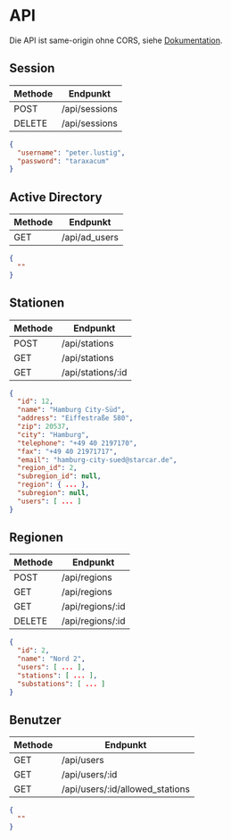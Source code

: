 # API

Die API ist same-origin ohne CORS, siehe [Dokumentation](https://nextjs.org/docs/api-routes/introduction#caveats).

## Session

| Methode | Endpunkt      |
| ------- | ------------- |
| POST    | /api/sessions |
| DELETE  | /api/sessions |

```json
{
  "username": "peter.lustig",
  "password": "taraxacum"
}
```

## Active Directory

| Methode | Endpunkt      |
| ------- | ------------- |
| GET     | /api/ad_users |

```json
{
  ""
}
```

## Stationen

| Methode | Endpunkt          |
| ------- | ----------------- |
| POST    | /api/stations     |
| GET     | /api/stations     |
| GET     | /api/stations/:id |

```json
{
  "id": 12,
  "name": "Hamburg City-Süd",
  "address": "Eiffestraße 580",
  "zip": 20537,
  "city": "Hamburg",
  "telephone": "+49 40 2197170",
  "fax": "+49 40 21971717",
  "email": "hamburg-city-sued@starcar.de",
  "region_id": 2,
  "subregion_id": null,
  "region": { ... },
  "subregion": null,
  "users": [ ... ]
}
```

## Regionen

| Methode | Endpunkt         |
| ------- | ---------------- |
| POST    | /api/regions     |
| GET     | /api/regions     |
| GET     | /api/regions/:id |
| DELETE  | /api/regions/:id |

```json
{
  "id": 2,
  "name": "Nord 2",
  "users": [ ... ],
  "stations": [ ... ],
  "substations": [ ... ]
}
```

## Benutzer

| Methode | Endpunkt                        |
| ------- | ------------------------------- |
| GET     | /api/users                      |
| GET     | /api/users/:id                  |
| GET     | /api/users/:id/allowed_stations |

```json
{
  ""
}
```
